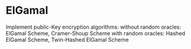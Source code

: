 # ElGamal
Implement public-Key encryption algorithms:
  without random oracles: ElGamal Scheme, Cramer-Shoup Scheme
  with random oracles: Hashed ElGamal Scheme, Twin-Hashed ElGamal Scheme

